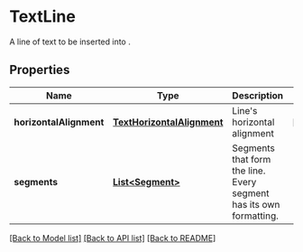 
# TextLine
A line of text to be inserted into .

## Properties
Name | Type | Description | Notes
------------ | ------------- | ------------- | -------------
**horizontalAlignment** | [**TextHorizontalAlignment**](TextHorizontalAlignment.md) | Line's horizontal alignment | [optional]
**segments** | [**List&lt;Segment&gt;**](Segment.md) | Segments that form the line. Every segment has its own formatting. | 


[[Back to Model list]](../../README.md#documentation-for-models) [[Back to API list]](../../README.md#documentation-for-api-endpoints) [[Back to README]](../../README.md)


